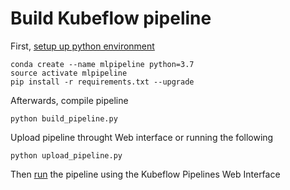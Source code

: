 # Build Kubeflow pipeline

First, [setup up python environment](https://www.kubeflow.org/docs/pipelines/tutorials/pipelines-tutorial/#set-up-python)

```
conda create --name mlpipeline python=3.7
source activate mlpipeline
pip install -r requirements.txt --upgrade
```

Afterwards, compile pipeline

```
python build_pipeline.py
```

Upload pipeline throught Web interface or running the following

```
python upload_pipeline.py
```

Then [run](https://www.kubeflow.org/docs/pipelines/tutorials/pipelines-tutorial/#run-the-pipeline) the pipeline using the Kubeflow Pipelines Web Interface